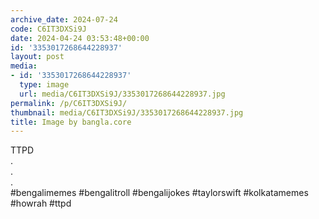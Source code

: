 ```yaml
---
archive_date: 2024-07-24
code: C6IT3DXSi9J
date: 2024-04-24 03:53:48+00:00
id: '3353017268644228937'
layout: post
media:
- id: '3353017268644228937'
  type: image
  url: media/C6IT3DXSi9J/3353017268644228937.jpg
permalink: /p/C6IT3DXSi9J/
thumbnail: media/C6IT3DXSi9J/3353017268644228937.jpg
title: Image by bangla.core
---
```


TTPD  
.  
.  
.  
#bengalimemes #bengalitroll #bengalijokes #taylorswift #kolkatamemes #howrah #ttpd